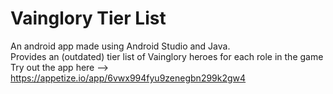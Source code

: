 # Vainglory Tier List
An android app made using Android Studio and Java.  
Provides an (outdated) tier list of Vainglory heroes for each role in the game
Try out the app here --> https://appetize.io/app/6vwx994fyu9zenegbn299k2gw4
